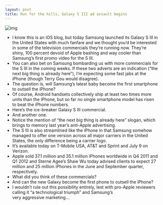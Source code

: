 ```yaml
---
layout: post
title: Run for the hills, Galaxy S III ad assault begins
---
```

![img](http://media.idownloadblog.com/wp-content/uploads/2012/05/Samsung-Galaxy-SIII-commercial.jpg)
* I know this is an iOS blog, but today Samsung launched its Galaxy S III in the United States with much fanfare and we thought you’d be interested in some of the television commercials they’re running now. They’re shiny, 100 percent devoid of Apple bashing and way cooler than Samsung’s first promo video for the S III.
* You can also bet on Samsung bombarding us with more commercials for the S III in the coming weeks. If these two adverts are an indication (“the next big thing is already here”), I’m expecting some fast jabs at the iPhone (though Terry Gou would disagree).
* The question is, will Samsung’s latest baby become the first smartphone to outsell the iPhone?
* Of course, Android handsets collectively ship at least two times more units than the iPhone, but so far no single smartphone model has risen to beat the iPhone numbers.
* Here’s the ice-breaker Galaxy S III commercial.
* And another one.
* Notice the mention of “the next big thing is already here” slogan, which brings to memory last year’s anti-Apple advertising.
* The S III is also streamlined like the iPhone in that Samsung somehow managed to offer one version across all major carriers in the United States, the only difference being a carrier logo.
* It’s available today on T-Mobile USA, AT&T and Sprint and July 9 on Verizon.
* Apple sold 37.1 million and 35.1 million iPhones worldwide in Q4 2011 and Q1 2012 and Sterne Agee’s Shaw Wu today advised clients to expect 27 million and 25 million iPhones in the June and September quarter, respectively.
* What did you think of these commercials?
* And can the new Galaxy become the first phone to outsell the iPhone?
* I wouldn’t rule out this possibility entirely, lest with pro-Apple reviewers calling it “a technological triumph” and Samsung’s very aggressive marketing…

